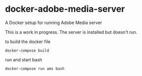 # docker-adobe-media-server
A Docker setup for running Adobe Media server

This is a work in progress.  The server is installed but doesn't run.

to build the docker file
```
docker-compose build
```

run and start bash
```
docker-compose run ams bash
```